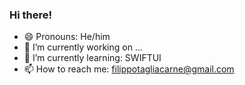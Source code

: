 ### Hi there!

- 😄 Pronouns: He/him
- 🔭 I’m currently working on ...
- 🌱 I’m currently learning: SWIFTUI
- 📫 How to reach me: filippotagliacarne@gmail.com


<!--
**ftagliaca/ftagliaca** is a ✨ _special_ ✨ repository because its `README.md` (this file) appears on your GitHub profile.

Here are some ideas to get you started:

- 🔭 I’m currently working on ...
- 🌱 I’m currently learning ...
- 👯 I’m looking to collaborate on ...
- 🤔 I’m looking for help with ...
- 💬 Ask me about ...
- 📫 How to reach me: ...
- 😄 Pronouns: ...
- ⚡ Fun fact: ...
-->

